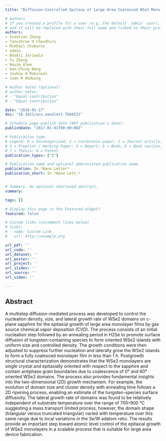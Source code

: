 ```yaml
---
title: "Diffusion-Controlled Epitaxy of Large Area Coalesced WSe2 Monolayers on Sapphire"

# Authors
# If you created a profile for a user (e.g. the default `admin` user), write the username (folder name) here 
# and it will be replaced with their full name and linked to their profile.
authors:
- Xiaotian Zhang
- Tanushree H Choudhury
- Mikhail Chubarov
- admin
- Bhakti Jariwala
- Fu Zhang
- Nasim Alem
- Gwo-Ching Wang
- Joshua A Robinson
- Joan M Redwing

# Author notes (optional)
# author_notes:
# - "Equal contribution"
# - "Equal contribution"

date: "2018-01-17"
doi: "10.1021/acs.nanolett.7b04521"

# Schedule page publish date (NOT publication's date).
publishDate: "2017-01-01T00:00:00Z"

# Publication type.
# Legend: 0 = Uncategorized; 1 = Conference paper; 2 = Journal article;
# 3 = Preprint / Working Paper; 4 = Report; 5 = Book; 6 = Book section;
# 7 = Thesis; 8 = Patent
publication_types: ["2"]

# Publication name and optional abbreviated publication name.
publication: In *Nano Letter*
publication_short: In *Nano Lett.*


# Summary. An optional shortened abstract.
summary:

tags: []

# Display this page in the Featured widget?
featured: false

# Custom links (uncomment lines below)
# links:
# - name: Custom Link
#   url: http://example.org

url_pdf: ''
url_code: ''
url_dataset: ''
url_poster: ''
url_project: ''
url_slides: ''
url_source: ''
url_video: ''

---
```

## Abstract
A multistep diffusion-mediated process was developed to control the nucleation density, size, and lateral growth rate of WSe2 domains on c-plane sapphire for the epitaxial growth of large area monolayer films by gas source chemical vapor deposition (CVD). The process consists of an initial nucleation step followed by an annealing period in H2Se to promote surface diffusion of tungsten-containing species to form oriented WSe2 islands with uniform size and controlled density. The growth conditions were then adjusted to suppress further nucleation and laterally grow the WSe2 islands to form a fully coalesced monolayer film in less than 1 h. Postgrowth structural characterization demonstrates that the WSe2 monolayers are single crystal and epitaxially oriented with respect to the sapphire and contain antiphase grain boundaries due to coalescence of 0° and 60° oriented WSe2 domains. The process also provides fundamental insights into the two-dimensional (2D) growth mechanism. For example, the evolution of domain size and cluster density with annealing time follows a 2D ripening process, enabling an estimate of the tungsten-species surface diffusivity. The lateral growth rate of domains was found to be relatively independent of substrate temperature over the range of 700–900 °C suggesting a mass transport limited process, however, the domain shape (triangular versus truncated triangular) varied with temperature over this same range due to local variations in the Se/W adatom ratio. The results provide an important step toward atomic level control of the epitaxial growth of WSe2 monolayers in a scalable process that is suitable for large area device fabrication.